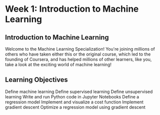 
# Week 1: Introduction to Machine Learning

## Introduction to Machine Learning

Welcome to the Machine Learning Specialization! You're joining millions of others who have taken either this or the original course, which led to the founding of Coursera, and has helped millions of other learners, like you, take a look at the exciting world of machine learning!

## Learning Objectives

Define machine learning
Define supervised learning
Define unsupervised learning
Write and run Python code in Jupyter Notebooks
Define a regression model
Implement and visualize a cost function
Implement gradient descent
Optimize a regression model using gradient descent
